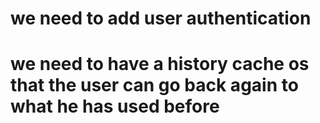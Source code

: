 # we need to add user authentication
# we need to have a history cache os that the user can go back again to what he has used before

